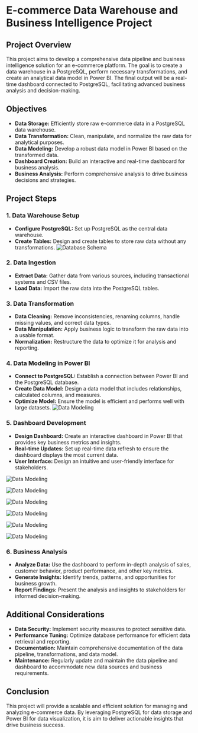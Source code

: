 # E-commerce Data Warehouse and Business Intelligence Project

## Project Overview

This project aims to develop a comprehensive data pipeline and business intelligence solution for an e-commerce platform. The goal is to create a  data warehouse in a PostgreSQL, perform necessary transformations, and create an analytical data model in Power BI. 
The final output will be a real-time dashboard connected to PostgreSQL, facilitating advanced business analysis and decision-making.

## Objectives

- **Data Storage:** Efficiently store raw e-commerce data in a PostgreSQL data warehouse.
- **Data Transformation:** Clean, manipulate, and normalize the raw data for analytical purposes.
- **Data Modeling:** Develop a robust data model in Power BI based on the transformed data.
- **Dashboard Creation:** Build an interactive and real-time dashboard for business analysis.
- **Business Analysis:** Perform comprehensive analysis to drive business decisions and strategies.

## Project Steps

### 1. Data Warehouse Setup
- **Configure PostgreSQL:** Set up PostgreSQL as the central data warehouse.
- **Create Tables:** Design and create tables to store raw data without any transformations.
![Database Schema](https://drive.google.com/uc?export=view&id=1A1sRVptX0-7vxtkiQsEMMCf1dh0CpKws)

### 2. Data Ingestion
- **Extract Data:** Gather data from various sources, including transactional systems and CSV files.
- **Load Data:** Import the raw data into the PostgreSQL tables.

### 3. Data Transformation
- **Data Cleaning:** Remove inconsistencies, renaming columns, handle missing values, and correct data types.
- **Data Manipulation:** Apply business logic to transform the raw data into a usable format.
- **Normalization:** Restructure the data to optimize it for analysis and reporting.

### 4. Data Modeling in Power BI
- **Connect to PostgreSQL:** Establish a connection between Power BI and the PostgreSQL database.
- **Create Data Model:** Design a data model that includes relationships, calculated columns, and measures.
- **Optimize Model:** Ensure the model is efficient and performs well with large datasets.
![Data Modeling](https://drive.google.com/uc?export=view&id=1caG1gSeWVgkQ7WcgfF0UcW8tZIfazT9o) 

### 5. Dashboard Development
- **Design Dashboard:** Create an interactive dashboard in Power BI that provides key business metrics and insights.
- **Real-time Updates:** Set up real-time data refresh to ensure the dashboard displays the most current data.
- **User Interface:** Design an intuitive and user-friendly interface for stakeholders.

![Data Modeling](https://drive.google.com/uc?export=view&id=1d9_QvCWrbdEemWYaEl962mzaHgMb9vx3) 

![Data Modeling](https://drive.google.com/uc?export=view&id=1YCLgmERdKjEfia0nlUPVekaAk8kmid5Z) 

![Data Modeling](https://drive.google.com/uc?export=view&id=1BCzRT2ZcBi7XBxa2QHj1YLawHVYwlXzw) 

![Data Modeling](https://drive.google.com/uc?export=view&id=1neCPog84XpMo9FZj7OtRqAj6bs-SSegv) 

![Data Modeling](https://drive.google.com/uc?export=view&id=1GXBP5SLwd3DcPw4-PKgUZ7ygjYnjjrOv) 

![Data Modeling](https://drive.google.com/uc?export=view&id=18EjSdFJy7BPga_8tuYu5qgWfm7-ZFjXb) 


### 6. Business Analysis
- **Analyze Data:** Use the dashboard to perform in-depth analysis of sales, customer behavior, product performance, and other key metrics.
- **Generate Insights:** Identify trends, patterns, and opportunities for business growth.
- **Report Findings:** Present the analysis and insights to stakeholders for informed decision-making.


## Additional Considerations

- **Data Security:** Implement security measures to protect sensitive data.
- **Performance Tuning:** Optimize database performance for efficient data retrieval and reporting.
- **Documentation:** Maintain comprehensive documentation of the data pipeline, transformations, and data model.
- **Maintenance:** Regularly update and maintain the data pipeline and dashboard to accommodate new data sources and business requirements.

## Conclusion

This project will provide a scalable and efficient solution for managing and analyzing e-commerce data. By leveraging PostgreSQL for data storage and Power BI for data visualization, it is aim to deliver actionable insights that drive business success.


### 

